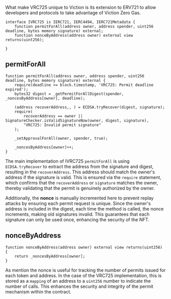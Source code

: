 What make VRC725 unique to Viction is its extension to ERV721 to allow developers and protocols to take advantage of Viction Zero Gas.

```solidity
interface IVRC725 is IERC721, IERC4494, IERC721Metadata {
    function permitForAll(address owner, address spender, uint256 deadline, bytes memory signature) external;
    function nonceByAddress(address owner) external view returns(uint256);

}
```

## permitForAll

```solidity
function permitForAll(address owner, address spender, uint256 deadline, bytes memory signature) external {
    require(deadline >= block.timestamp, 'VRC725: Permit deadline expired');
    bytes32 digest = _getPermitForAllDigest(spender, _noncesByAddress[owner], deadline);

    (address recoverAddress,, ) = ECDSA.tryRecover(digest, signature);
    require(
        recoverAddress == owner || SignatureChecker.isValidSignatureNow(owner, digest, signature),
        "VRC725: Invalid permit signature"
    );

    _setApprovalForAll(owner, spender, true);

    _noncesByAddress[owner]++;
}
```

The main implementation of IVRC725 `permitForAll` is using `ECDSA.tryRecover` to extract the address from the signature and digest, resulting in the `recoverAddress`. This address should match the owner's address if the signature is valid. This is ensured via the `require` statement, which confirms that the `recoverAddress` or `signature` matches the owner, thereby validating that the permit is genuinely authorized by the owner.

Additionally, the **nonce** is manually incremented here to prevent replay attacks by ensuring each permit request is unique. Since the owner's address is included in the digest, each time the method is called, the nonce increments, making old signatures invalid. This guarantees that each signature can only be used once, enhancing the security of the NFT.

## nonceByAddress

```solidity
function nonceByAddress(address owner) external view returns(uint256) {
    return _noncesByAddress[owner];
}
```

As mention the nonce is useful for tracking the number of permits issued for each token and address. In the case of the VRC725 implementation, this is stored as a `mapping` of an address to a `uint256` number to indicate the number of calls. This enhances the security and integrity of the permit mechanism within the contract.